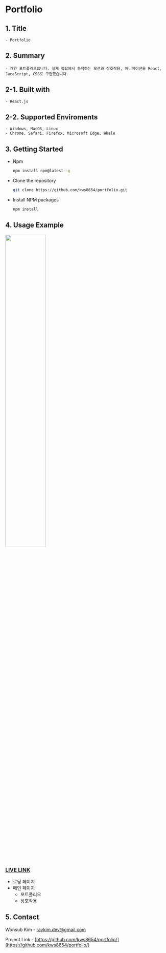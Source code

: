# Portfolio

## 1. Title

    - Portfolio
    
## 2. Summary

    - 개인 포트폴리오입니다. 실제 랩탑에서 동작하는 모션과 상호작용, 애니메이션을 React, JacaScript, CSS로 구현했습니다.

## 2-1. Built with 
    - React.js
    
 ## 2-2. Supported Enviroments 
    - Windows, MacOS, Linux
    - Chrome, Safari, Firefox, Microsoft Edge, Whale

## 3. Getting Started

* Npm
  ```sh
  npm install npm@latest -g
  ```
  
* Clone the repository
   ```sh
   git clone https://github.com/kws8654/portfolio.git
   ```
* Install NPM packages
   ```sh
   npm install
   ```
   
## 4. Usage Example

<img width="50%" src="https://user-images.githubusercontent.com/91405218/147205396-d78ee15e-54db-4fa9-a0b3-9d209e3f5be0.gif"/>

### [LIVE LINK](https://kws8654.github.io/portfolio/#/)

* 로딩 페이지
* 메인 페이지
  * 포트폴리오
  * 상호작용

      
## 5. Contact

Wonsub Kim - raykim.dev@gmail.com

Project Link - [https://github.com/kws8654/portfolio/](https://github.com/kws8654/portfolio/)

<!-- ## 7. v2.0 수정중...
 -->
